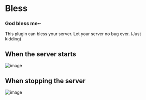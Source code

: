 # Bless
### God bless me~
This plugin can bless your server. Let your server no bug ever. (Just kidding)

## When the server starts
![image](https://i.loli.net/2020/02/27/dPKZ3at9uOYw58g.png)

## When stopping the server
![image](https://i.loli.net/2020/02/27/c2UyR6gosqkZxVt.png)
